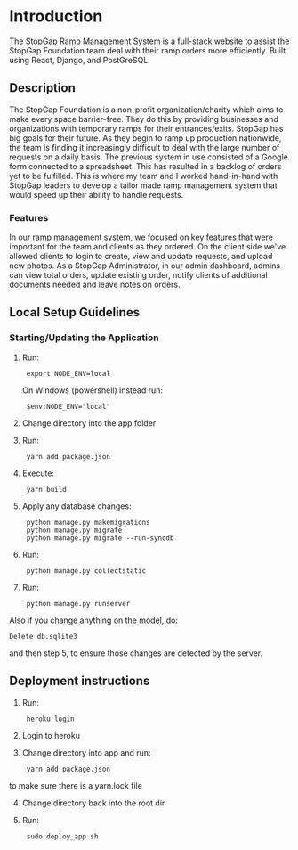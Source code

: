 # Introduction
The StopGap Ramp Management System is a full-stack website to assist the StopGap Foundation team deal with their ramp orders more efficiently.
Built using React, Django, and PostGreSQL.

## Description
The StopGap Foundation is a non-profit organization/charity which aims to make every space barrier-free. They do this by providing businesses and organizations with temporary ramps for their entrances/exits. StopGap has big goals for their future. As they begin to ramp up production nationwide, the team is finding it increasingly difficult to deal with the large number of requests on a daily basis. The previous system in use consisted of a Google form connected to a spreadsheet. This has resulted in a backlog of orders yet to be fulfilled. This is where my team and I worked hand-in-hand with StopGap leaders to develop a tailor made ramp management system that would speed up their ability to handle requests.

### Features
In our ramp management system, we focused on key features that were important for the team and clients as they ordered. On the client side we've allowed clients to login to create, view and update requests, and upload new photos. As a StopGap Administrator, in our admin dashboard, admins can view total orders, update existing order, notify clients of additional documents needed and leave notes on orders.


## Local Setup Guidelines

### Starting/Updating the Application

1) Run:

        export NODE_ENV=local

	
	On Windows (powershell) instead run:
	
		$env:NODE_ENV="local"
		
                
2) Change directory into the app folder
3) Run:
        
        yarn add package.json

4) Execute:

        yarn build
	
5) Apply any database changes:

        python manage.py makemigrations
        python manage.py migrate
		python manage.py migrate --run-syncdb

6) Run:

        python manage.py collectstatic

7) Run:

        python manage.py runserver
		
Also if you change anything on the model, do:

	Delete db.sqlite3
	
and then step 5, to ensure those
changes are detected by the server.


## Deployment instructions
1) Run:

        heroku login

2) Login to heroku

3) Change directory into app and run:

        yarn add package.json
        
to make sure there is a yarn.lock file

4) Change directory back into the root dir

5) Run:

        sudo deploy_app.sh
